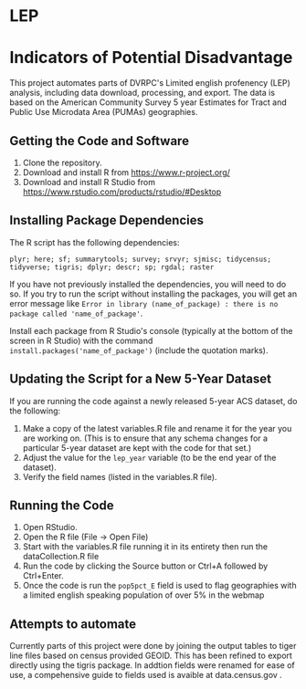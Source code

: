 # LEP
# Indicators of Potential Disadvantage

This project automates parts of DVRPC's Limited english profenency (LEP) analysis, including data download, processing, and export. 
The data is based on the American Community Survey 5 year Estimates for Tract and Public Use Microdata Area (PUMAs) geographies.

## Getting the Code and Software

1. Clone the repository. 
2. Download and install R from https://www.r-project.org/
3. Download and install R Studio from https://www.rstudio.com/products/rstudio/#Desktop

## Installing Package Dependencies 

The R script has the following dependencies: 

`plyr; here; sf; summarytools; survey; srvyr; sjmisc; tidycensus; tidyverse; tigris; dplyr; descr; sp; rgdal; raster`

If you have not previously installed the dependencies, you will need to do so. If you try to run the script without installing the packages, you will get an error message like 
`Error in library (name_of_package) : there is no package called 'name_of_package'`.

Install each package from R Studio's console (typically at the bottom of the screen in R Studio) with the command  `install.packages('name_of_package')` (include the quotation marks). 

## Updating the Script for a New 5-Year Dataset

If you are running the code against a newly released 5-year ACS dataset, do the following:

1. Make a copy of the latest variables.R file  and rename it for the year you are working on. (This is to ensure that any schema changes for a particular 5-year dataset are kept with the code for that set.)
2. Adjust the value for the `lep_year` variable (to be the end year of the dataset).
3. Verify the field names (listed in the variables.R file).

## Running the Code

1. Open RStudio. 
2. Open the R file (File -> Open File)
3. Start with the variables.R file running it in its entirety then run the dataCollection.R file
4. Run the code by clicking the Source button or Ctrl+A followed by Ctrl+Enter.
5. Once the code is run the `pop5pct_E` field is used to flag geographies with a limited english speaking population of over 5% in the webmap

## Attempts to automate
Currently parts of this project were done by joining the output tables to tiger line files based on census provided GEOID. This has been refined to export directly using the tigris package. In addtion fields were renamed for ease of use, a compehensive guide to fields used is avaible at data.census.gov .
